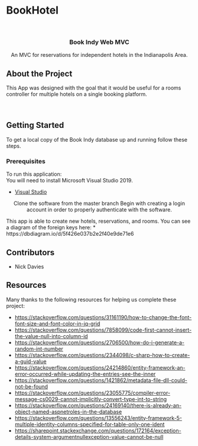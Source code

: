 # BookHotel

<br />
<p align="center">  
  
  <h3 align="center">Book Indy Web MVC</h3>  
  
  <p align="center">An MVC for reservations for independent hotels in the Indianapolis Area. 
  <br />
  </p>
  

</p>
<p align="center">
  
<!-- ABOUT THE PROJECT -->
## About the Project
This App was designed with the goal that it would be useful for a rooms controller for multiple hotels on a single booking platform.  
<br><br>
               
<!-- GETTING STARTED -->
## Getting Started

To get a local copy of the Book Indy database up and running follow these steps.

### Prerequisites
                 
To run this application:
<br>
You will need to install Microsoft Visual Studio 2019.

* [Visual Studio](https://visualstudio.microsoft.com/downloads/)

<p align="center">
Clone the software from the master branch
Begin with creating a login account in order to properly authenticate with the software. </p>
                 <p align="center">
                 <p>This app is able to create new hotels, reservations, and rooms.
                  You can see a diagram of the foreign keys here: * https://dbdiagram.io/d/5f426e037b2e2f40e9de71e6
                                  
<!-- Contributors -->
## Contributors

* Nick Davies 


<!-- Resources -->
## Resources                                  
Many thanks to the following resources for helping us complete these project:<br>
* https://stackoverflow.com/questions/31161190/how-to-change-the-font-font-size-and-font-color-in-jq-grid
* https://stackoverflow.com/questions/7858099/code-first-cannot-insert-the-value-null-into-column-id
* https://stackoverflow.com/questions/2706500/how-do-i-generate-a-random-int-number
* https://stackoverflow.com/questions/2344098/c-sharp-how-to-create-a-guid-value
* https://stackoverflow.com/questions/24214860/entity-framework-an-error-occurred-while-updating-the-entries-see-the-inner
* https://stackoverflow.com/questions/1421862/metadata-file-dll-could-not-be-found
* https://stackoverflow.com/questions/23055775/compiler-error-message-cs0029-cannot-implicitly-convert-type-int-to-string
* https://stackoverflow.com/questions/24169140/there-is-already-an-object-named-aspnetroles-in-the-database
* https://stackoverflow.com/questions/13556243/entity-framework-5-multiple-identity-columns-specified-for-table-only-one-ident
* https://sharepoint.stackexchange.com/questions/172164/exception-details-system-argumentnullexception-value-cannot-be-null
                                  
